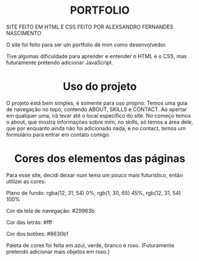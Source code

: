 <h1 align="center">PORTFOLIO</h1>

SITE FEITO EM HTML E CSS
FEITO POR ALEXSANDRO FERNANDES NASCIMENTO


O site foi feito para ser um portfolio de mim como desenvolvedor.  

Tive algumas dificuldade para aprender e entender o HTML e o CSS, mas futuramente pretendo adicionar JavaScript.

<h1 align="center">Uso do projeto</h1>

O projeto está bem simples, é somente para uso próprio. Temos uma guia de navegação no topo, contendo ABOUT, SKILLS e CONTACT. Ao apertar em qualquer uma, irá levar até o local específico do site. No começo temos o about, que mostra informações sobre mim, no skills, só temos a área dele, que por enquanto ainda não foi adicionado nada, e no contact, temos um formulário para entrar em contato comigo.

<h1 align="center">Cores dos elementos das páginas</h1>


Para esse site, decidi deixar num tema um pouco mais futuristico, então utilizei as cores:

Plano de fundo:
rgba(12, 31, 54) 0%,
rgb(1, 30, 65) 45%,
rgb(12, 31, 54) 100%

Cor da tela de navegação: 
#29963b

Cor das letras:
#fff

Cor dos botões:
#8630b1

Paleta de cores foi feita em azul, verde, branco e roxo. (Futuramente pretendo adicionar mais objetos em roxo.)

